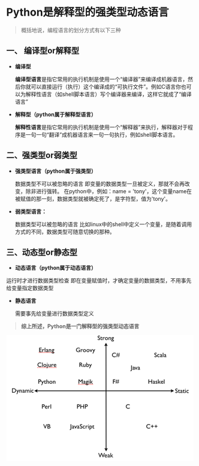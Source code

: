 # Python是解释型的强类型动态语言



> 概括地说，编程语言的划分方式有以下三种



## 一、 编译型or解释型

- **编译型**

  **编译型语言**是指它常用的执行机制是使用一个“编译器”来编译成机器语言，然后你就可以直接运行（执行）这个编译成的“可执行文件”。例如C语言你也可以为解释性语言（如shell脚本语言）写个编译器来编译，这样它就成了“编译语言”

- **解释型（python属于解释型语言）**

  **解释性语言**是指它常用的执行机制是使用一个“解释器”来执行，解释器对于程序是一句一句“翻译”成机器语言来一句一句执行，例如shell脚本语言。

## 二、强类型or弱类型

- **强类型语言（python属于强类型）**

  数据类型不可以被忽略的语言 即变量的数据类型一旦被定义，那就不会再改变，除非进行强转。 在python中，例如：name = 'tony'，这个变量name在被赋值的那一刻，数据类型就被确定死了，是字符型，值为'tony'。

- **弱类型语言：**

  数据类型可以被忽略的语言 比如linux中的shell中定义一个变量，是随着调用方式的不同，数据类型可随意切换的那种。

## 三、动态型or静态型

- **动态语言（python属于动态语言）**

运行时才进行数据类型检查 即在变量赋值时，才确定变量的数据类型，不用事先给变量指定数据类型

- **静态语言**

  需要事先给变量进行数据类型定义



> **综上所述，Python是一门解释型的强类型动态语言**



![](3.Python%E6%98%AF%E8%A7%A3%E9%87%8A%E5%9E%8B%E7%9A%84%E5%BC%BA%E7%B1%BB%E5%9E%8B%E5%8A%A8%E6%80%81%E8%AF%AD%E8%A8%80.assets/python_language_type.png)

